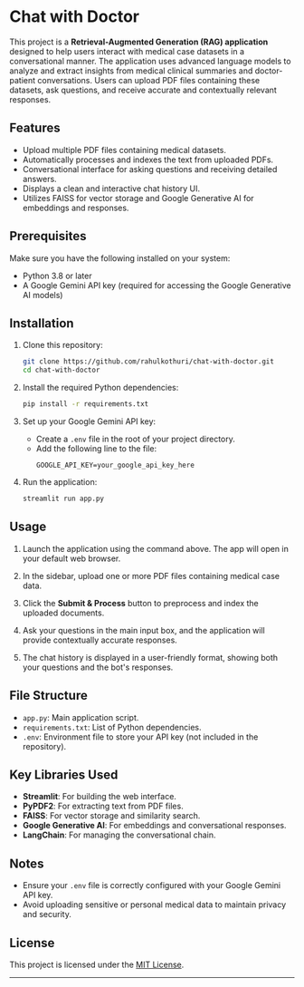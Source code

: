 # Chat with Doctor

This project is a **Retrieval-Augmented Generation (RAG) application** designed to help users interact with medical case datasets in a conversational manner. The application uses advanced language models to analyze and extract insights from medical clinical summaries and doctor-patient conversations. Users can upload PDF files containing these datasets, ask questions, and receive accurate and contextually relevant responses.

## Features
- Upload multiple PDF files containing medical datasets.
- Automatically processes and indexes the text from uploaded PDFs.
- Conversational interface for asking questions and receiving detailed answers.
- Displays a clean and interactive chat history UI.
- Utilizes FAISS for vector storage and Google Generative AI for embeddings and responses.

## Prerequisites
Make sure you have the following installed on your system:
- Python 3.8 or later
- A Google Gemini API key (required for accessing the Google Generative AI models)

## Installation

1. Clone this repository:
   ```bash
   git clone https://github.com/rahulkothuri/chat-with-doctor.git
   cd chat-with-doctor
   ```

2. Install the required Python dependencies:
   ```bash
   pip install -r requirements.txt
   ```

3. Set up your Google Gemini API key:
   - Create a `.env` file in the root of your project directory.
   - Add the following line to the file:
     ```env
     GOOGLE_API_KEY=your_google_api_key_here
     ```

4. Run the application:
   ```bash
   streamlit run app.py
   ```

## Usage

1. Launch the application using the command above. The app will open in your default web browser.

2. In the sidebar, upload one or more PDF files containing medical case data.

3. Click the **Submit & Process** button to preprocess and index the uploaded documents.

4. Ask your questions in the main input box, and the application will provide contextually accurate responses.

5. The chat history is displayed in a user-friendly format, showing both your questions and the bot's responses.

## File Structure
- `app.py`: Main application script.
- `requirements.txt`: List of Python dependencies.
- `.env`: Environment file to store your API key (not included in the repository).

## Key Libraries Used
- **Streamlit**: For building the web interface.
- **PyPDF2**: For extracting text from PDF files.
- **FAISS**: For vector storage and similarity search.
- **Google Generative AI**: For embeddings and conversational responses.
- **LangChain**: For managing the conversational chain.

## Notes
- Ensure your `.env` file is correctly configured with your Google Gemini API key.
- Avoid uploading sensitive or personal medical data to maintain privacy and security.

## License
This project is licensed under the [MIT License](LICENSE).

---

